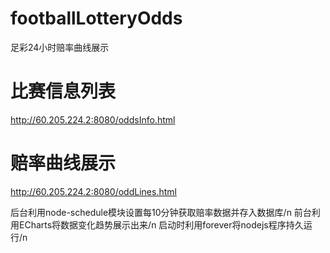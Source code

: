 # footballLotteryOdds
足彩24小时赔率曲线展示

# 比赛信息列表
http://60.205.224.2:8080/oddsInfo.html

# 赔率曲线展示
http://60.205.224.2:8080/oddLines.html

后台利用node-schedule模块设置每10分钟获取赔率数据并存入数据库/n
前台利用ECharts将数据变化趋势展示出来/n
启动时利用forever将nodejs程序持久运行/n
